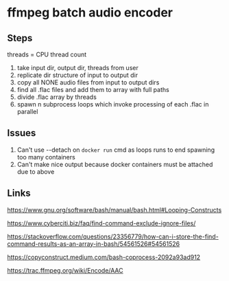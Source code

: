 # ffmpeg batch audio encoder

## Steps

threads = CPU thread count

1. take input dir, output dir, threads from user
1. replicate dir structure of input to output dir
1. copy all NONE audio files from input to output dirs
1. find all .flac files and add them to array with full paths
1. divide .flac array by threads
1. spawn n subprocess loops which invoke processing of each .flac in parallel

## Issues

1. Can't use --detach on `docker run` cmd as loops runs to end spawning too many containers
1. Can't make nice output because docker containers must be attached due to above

## Links

https://www.gnu.org/software/bash/manual/bash.html#Looping-Constructs

https://www.cyberciti.biz/faq/find-command-exclude-ignore-files/

https://stackoverflow.com/questions/23356779/how-can-i-store-the-find-command-results-as-an-array-in-bash/54561526#54561526

https://copyconstruct.medium.com/bash-coprocess-2092a93ad912

https://trac.ffmpeg.org/wiki/Encode/AAC
